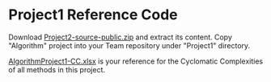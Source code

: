 # Project1 Reference Code

Download [Project2-source-public.zip](Project2-source-public.zip) and extract its content. Copy "Algorithm" project into your Team repository under "Project1" directory.

[AlgorithmProject1-CC.xlsx](AlgorithmProject1-CC.xlsx) is your reference for the Cyclomatic Complexities of all methods in this project.